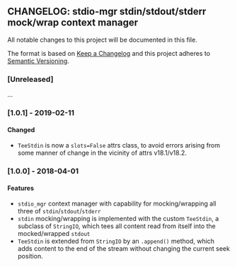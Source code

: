 ## CHANGELOG: stdio-mgr stdin/stdout/stderr mock/wrap context manager

All notable changes to this project will be documented in this file.

The format is based on [Keep a Changelog](http://keepachangelog.com/en/1.0.0/)
and this project adheres to [Semantic Versioning](http://semver.org/spec/v2.0.0.html).

### [Unreleased]

...

### [1.0.1] - 2019-02-11

#### Changed

 * `TeeStdin` is now a `slots=False` attrs class, to avoid errors arising
   from some manner of change in the vicinity of attrs v18.1/v18.2.

### [1.0.0] - 2018-04-01

#### Features

 * `stdio_mgr` context manager with capability for mocking/wrapping all three
   of `stdin`/`stdout`/`stderr`
 * `stdin` mocking/wrapping is implemented with the custom `TeeStdin`, a
   subclass of `StringIO`, which tees all content read from itself into
   the mocked/wrapped `stdout`
 * `TeeStdin` is extended from `StringIO` by an `.append()` method,
   which adds content to the end of the stream without changing the
   current seek position.

